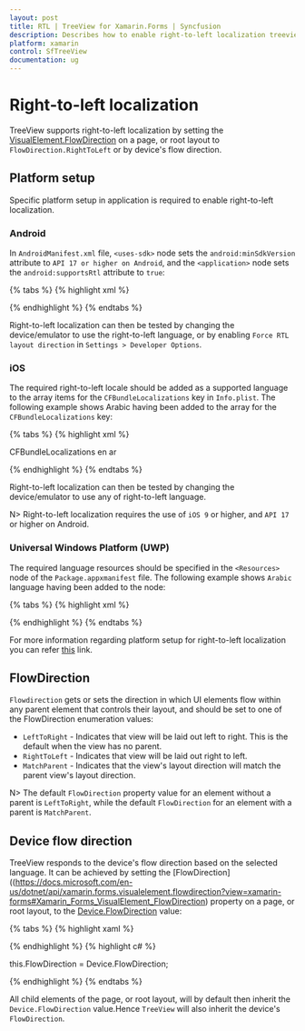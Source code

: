 ```yaml
---
layout: post
title: RTL | TreeView for Xamarin.Forms | Syncfusion
description: Describes how to enable right-to-left localization treeview.
platform: xamarin
control: SfTreeView
documentation: ug
---
```


# Right-to-left localization

 TreeView supports right-to-left localization by setting the [VisualElement.FlowDirection](https://docs.microsoft.com/en-us/dotnet/api/xamarin.forms.visualelement.flowdirection?view=xamarin-forms#Xamarin_Forms_VisualElement_FlowDirection) on a page, or root layout to `FlowDirection.RightToLeft` or by device's flow direction.

## Platform setup

Specific platform setup in application is required to enable right-to-left localization.

### Android
 
  In `AndroidManifest.xml` file, `<uses-sdk>` node sets the `android:minSdkVersion` attribute to `API 17 or higher on Android`, and the `<application>` node sets the `android:supportsRtl` attribute to `true`:

{% tabs %}
{% highlight xml %}

<?xml version="1.0" encoding="utf-8"?>
<manifest xmlns:android="http://schemas.android.com/apk/res/android" android:versionCode="1" android:versionName="1.0" package="com.companyname.RTLTreeView">
    <uses-sdk android:minSdkVersion="21" android:targetSdkVersion="27" />
    <application android:label="RTLTreeView.Android" android:supportsRtl="true"></application>
</manifest>

{% endhighlight %}
{% endtabs %}

Right-to-left localization can then be tested by changing the device/emulator to use the right-to-left language, or by enabling `Force RTL layout direction` in `Settings > Developer Options`.

### iOS

The required right-to-left locale should be added as a supported language to the array items for the `CFBundleLocalizations` key in `Info.plist`. The following example shows Arabic having been added to the array for the `CFBundleLocalizations` key:

{% tabs %}
{% highlight xml %}

<key>CFBundleLocalizations</key>
<array>
    <string>en</string>
    <string>ar</string>
</array>

{% endhighlight %}
{% endtabs %}

Right-to-left localization can then be tested by changing the device/emulator to use any of right-to-left language.

N> Right-to-left localization requires the use of `iOS 9` or higher, and `API 17` or higher on Android.

### Universal Windows Platform (UWP)
The required language resources should be specified in the `<Resources>` node of the `Package.appxmanifest` file. The following example shows `Arabic` language having been added to the <Resources> node:

{% tabs %}
{% highlight xml %}

<Resources>
    <Resource Language="x-generate"/>
    <Resource Language="en" />
    <Resource Language="ar" />
</Resources>

{% endhighlight %}
{% endtabs %}

For more information regarding platform setup for right-to-left localization you can refer [this](https://blog.xamarin.com/right-to-left-localization-xamarin-forms/) link.

## FlowDirection

`Flowdirection` gets or sets the direction in which UI elements flow within any parent element that controls their layout, and should be set to one of the FlowDirection enumeration values:

* `LeftToRight` - Indicates that view will be laid out left to right. This is the default when the view has no parent.
* `RightToLeft` - Indicates that view will be laid out right to left.
* `MatchParent` -	Indicates that the view's layout direction will match the parent view's layout direction.

N> The default `FlowDirection` property value for an element without a parent is `LeftToRight`, while the default `FlowDirection` for an element with a parent is `MatchParent`.

## Device flow direction

 TreeView responds to the device's flow direction based on the selected language. It can be achieved by setting the [FlowDirection]((https://docs.microsoft.com/en-us/dotnet/api/xamarin.forms.visualelement.flowdirection?view=xamarin-forms#Xamarin_Forms_VisualElement_FlowDirection) property on a page, or root layout, to the [Device.FlowDirection](https://docs.microsoft.com/en-us/dotnet/api/xamarin.forms.device.flowdirection?view=xamarin-forms#Xamarin_Forms_Device_FlowDirection) value:

{% tabs %}
{% highlight xaml %}

<ContentPage FlowDirection="{x:Static Device.FlowDirection}" />

{% endhighlight %}
{% highlight c# %}

this.FlowDirection = Device.FlowDirection;

{% endhighlight %}
{% endtabs %}

All child elements of the page, or root layout, will by default then inherit the `Device.FlowDirection` value.Hence `TreeView` will also inherit the device's `FlowDirection`.

